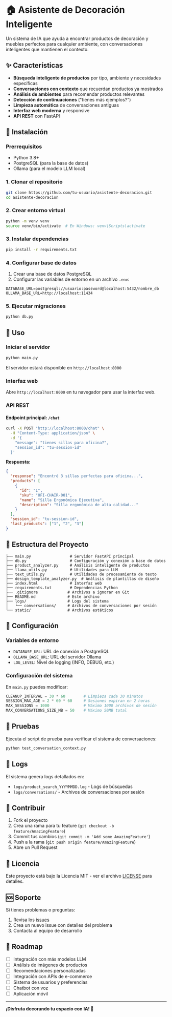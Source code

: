 # 🏠 Asistente de Decoración Inteligente

Un sistema de IA que ayuda a encontrar productos de decoración y muebles perfectos para cualquier ambiente, con conversaciones inteligentes que mantienen el contexto.

## ✨ Características

- **Búsqueda inteligente de productos** por tipo, ambiente y necesidades específicas
- **Conversaciones con contexto** que recuerdan productos ya mostrados
- **Análisis de ambientes** para recomendar productos relevantes
- **Detección de continuaciones** ("tienes más ejemplos?")
- **Limpieza automática** de conversaciones antiguas
- **Interfaz web moderna** y responsive
- **API REST** con FastAPI

## 🚀 Instalación

### Prerrequisitos

- Python 3.8+
- PostgreSQL (para la base de datos)
- Ollama (para el modelo LLM local)

### 1. Clonar el repositorio

```bash
git clone https://github.com/tu-usuario/asistente-decoracion.git
cd asistente-decoracion
```

### 2. Crear entorno virtual

```bash
python -m venv venv
source venv/bin/activate  # En Windows: venv\Scripts\activate
```

### 3. Instalar dependencias

```bash
pip install -r requirements.txt
```

### 4. Configurar base de datos

1. Crear una base de datos PostgreSQL
2. Configurar las variables de entorno en un archivo `.env`:

```env
DATABASE_URL=postgresql://usuario:password@localhost:5432/nombre_db
OLLAMA_BASE_URL=http://localhost:11434
```

### 5. Ejecutar migraciones

```bash
python db.py
```

## 🎯 Uso

### Iniciar el servidor

```bash
python main.py
```

El servidor estará disponible en `http://localhost:8000`

### Interfaz web

Abre `http://localhost:8000` en tu navegador para usar la interfaz web.

### API REST

#### Endpoint principal: `/chat`

```bash
curl -X POST "http://localhost:8000/chat" \
  -H "Content-Type: application/json" \
  -d '{
    "message": "tienes sillas para oficina?",
    "session_id": "tu-session-id"
  }'
```

**Respuesta:**
```json
{
  "response": "Encontré 3 sillas perfectas para oficina...",
  "products": [
    {
      "id": "1",
      "sku": "OFI-CHAIR-001",
      "name": "Silla Ergonómica Ejecutiva",
      "description": "Silla ergonómica de alta calidad..."
    }
  ],
  "session_id": "tu-session-id",
  "last_products": ["1", "2", "3"]
}
```

## 📁 Estructura del Proyecto

```
├── main.py                 # Servidor FastAPI principal
├── db.py                   # Configuración y conexión a base de datos
├── product_analyzer.py     # Análisis inteligente de productos
├── llama_utils.py          # Utilidades para LLM
├── text_utils.py           # Utilidades de procesamiento de texto
├── design_template_analyzer.py  # Análisis de plantillas de diseño
├── index.html              # Interfaz web
├── requirements.txt        # Dependencias Python
├── .gitignore             # Archivos a ignorar en Git
├── README.md              # Este archivo
├── logs/                  # Logs del sistema
│   └── conversations/     # Archivos de conversaciones por sesión
└── static/                # Archivos estáticos
```

## 🔧 Configuración

### Variables de entorno

- `DATABASE_URL`: URL de conexión a PostgreSQL
- `OLLAMA_BASE_URL`: URL del servidor Ollama
- `LOG_LEVEL`: Nivel de logging (INFO, DEBUG, etc.)

### Configuración del sistema

En `main.py` puedes modificar:

```python
CLEANUP_INTERVAL = 30 * 60        # Limpieza cada 30 minutos
SESSION_MAX_AGE = 2 * 60 * 60     # Sesiones expiran en 2 horas
MAX_SESSIONS = 1000               # Máximo 1000 archivos de sesión
MAX_CONVERSATIONS_SIZE_MB = 50    # Máximo 50MB total
```

## 🧪 Pruebas

Ejecuta el script de prueba para verificar el sistema de conversaciones:

```bash
python test_conversation_context.py
```

## 📝 Logs

El sistema genera logs detallados en:
- `logs/product_search_YYYYMMDD.log` - Logs de búsquedas
- `logs/conversations/` - Archivos de conversaciones por sesión

## 🤝 Contribuir

1. Fork el proyecto
2. Crea una rama para tu feature (`git checkout -b feature/AmazingFeature`)
3. Commit tus cambios (`git commit -m 'Add some AmazingFeature'`)
4. Push a la rama (`git push origin feature/AmazingFeature`)
5. Abre un Pull Request

## 📄 Licencia

Este proyecto está bajo la Licencia MIT - ver el archivo [LICENSE](LICENSE) para detalles.

## 🆘 Soporte

Si tienes problemas o preguntas:

1. Revisa los [issues](https://github.com/tu-usuario/asistente-decoracion/issues)
2. Crea un nuevo issue con detalles del problema
3. Contacta al equipo de desarrollo

## 🚀 Roadmap

- [ ] Integración con más modelos LLM
- [ ] Análisis de imágenes de productos
- [ ] Recomendaciones personalizadas
- [ ] Integración con APIs de e-commerce
- [ ] Sistema de usuarios y preferencias
- [ ] Chatbot con voz
- [ ] Aplicación móvil

---

**¡Disfruta decorando tu espacio con IA! 🎨** 